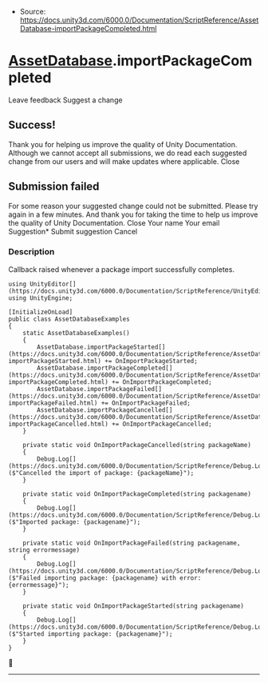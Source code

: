 * Source: https://docs.unity3d.com/6000.0/Documentation/ScriptReference/AssetDatabase-importPackageCompleted.html

#  [AssetDatabase](https://docs.unity3d.com/6000.0/Documentation/ScriptReference/AssetDatabase.html).importPackageCompleted
Leave feedback
Suggest a change
## Success!
Thank you for helping us improve the quality of Unity Documentation. Although we cannot accept all submissions, we do read each suggested change from our users and will make updates where applicable.
Close
## Submission failed
For some reason your suggested change could not be submitted. Please <a>try again</a> in a few minutes. And thank you for taking the time to help us improve the quality of Unity Documentation.
Close
Your name Your email Suggestion* Submit suggestion
Cancel
### Description
Callback raised whenever a package import successfully completes.
```
using UnityEditor[](https://docs.unity3d.com/6000.0/Documentation/ScriptReference/UnityEditor.html);
using UnityEngine;  
  
[InitializeOnLoad]
public class AssetDatabaseExamples
{
    static AssetDatabaseExamples()
    {
        AssetDatabase.importPackageStarted[](https://docs.unity3d.com/6000.0/Documentation/ScriptReference/AssetDatabase-importPackageStarted.html) += OnImportPackageStarted;
        AssetDatabase.importPackageCompleted[](https://docs.unity3d.com/6000.0/Documentation/ScriptReference/AssetDatabase-importPackageCompleted.html) += OnImportPackageCompleted;
        AssetDatabase.importPackageFailed[](https://docs.unity3d.com/6000.0/Documentation/ScriptReference/AssetDatabase-importPackageFailed.html) += OnImportPackageFailed;
        AssetDatabase.importPackageCancelled[](https://docs.unity3d.com/6000.0/Documentation/ScriptReference/AssetDatabase-importPackageCancelled.html) += OnImportPackageCancelled;
    }  
  
    private static void OnImportPackageCancelled(string packageName)
    {
        Debug.Log[](https://docs.unity3d.com/6000.0/Documentation/ScriptReference/Debug.Log.html)($"Cancelled the import of package: {packageName}");
    }  
  
    private static void OnImportPackageCompleted(string packagename)
    {
        Debug.Log[](https://docs.unity3d.com/6000.0/Documentation/ScriptReference/Debug.Log.html)($"Imported package: {packagename}");
    }  
  
    private static void OnImportPackageFailed(string packagename, string errormessage)
    {
        Debug.Log[](https://docs.unity3d.com/6000.0/Documentation/ScriptReference/Debug.Log.html)($"Failed importing package: {packagename} with error: {errormessage}");
    }  
  
    private static void OnImportPackageStarted(string packagename)
    {
        Debug.Log[](https://docs.unity3d.com/6000.0/Documentation/ScriptReference/Debug.Log.html)($"Started importing package: {packagename}");
    }
}
```

* * *
